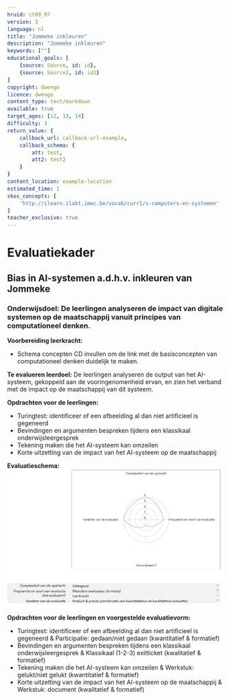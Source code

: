 ```yaml
---
hruid: ct09_07
version: 3
language: nl
title: "Jommeke inkleuren"
description: "Jommeke inkleuren"
keywords: [""]
educational_goals: [
    {source: Source, id: id}, 
    {source: Source2, id: id2}
]
copyright: dwengo
licence: dwengo
content_type: text/markdown
available: true
target_ages: [12, 13, 14]
difficulty: 3
return_value: {
    callback_url: callback-url-example,
    callback_schema: {
        att: test,
        att2: test2
    }
}
content_location: example-location
estimated_time: 1
skos_concepts: [
    'http://ilearn.ilabt.imec.be/vocab/curr1/s-computers-en-systemen'
]
teacher_exclusive: true
---
```


# Evaluatiekader

## Bias in AI-systemen a.d.h.v. inkleuren van Jommeke

### Onderwijsdoel: De leerlingen analyseren de impact van digitale systemen op de maatschappij vanuit principes van computationeel denken.

**Voorbereiding leerkracht:** 
- Schema concepten CD invullen om de link met de basisconcepten van computationeel denken duidelijk te maken.

**Te evalueren leerdoel:** De leerlingen analyseren de output van het AI-systeem, gekoppeld aan de vooringenomenheid ervan, en zien het verband met de impact op de maatschappij van dit systeem.

**Opdrachten voor de leerlingen:**<br>
-  Turingtest: identificeer of een afbeelding al dan niet artificieel is gegeneerd   
-  Bevindingen en argumenten bespreken tijdens een klassikaal onderwijsleergesprek 
-  Tekening maken die het AI-systeem kan omzeilen 
-  Korte uitzetting van de impact van het AI-systeem op de maatschappij 

**Evaluatieschema:**
![Jommeke inkleuren](embed/spinjommeke.png)
  
**Opdrachten voor de leerlingen en voorgestelde evaluatievorm:**<br>
-  Turingtest: identificeer of een afbeelding al dan niet artificieel is gegeneerd   &  Participatie: gedaan/niet gedaan (kwantitatief & formatief)
-  Bevindingen en argumenten bespreken tijdens een klassikaal onderwijsleergesprek & Klassikaal (1-2-3) exitticket (kwalitatief & formatief)
-  Tekening maken die het AI-systeem kan omzeilen & Werkstuk: gelukt/niet gelukt (kwantitatief & formatief)
-  Korte uitzetting van de impact van het AI-systeem op de maatschappij & Werkstuk: document (kwalitatief & formatief)

